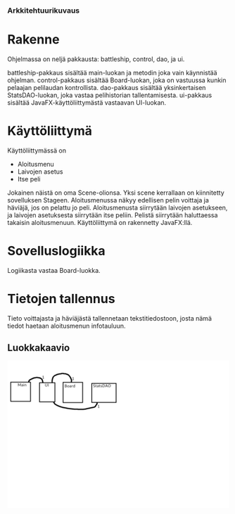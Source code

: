 ### Arkkitehtuurikuvaus

# Rakenne
Ohjelmassa on neljä pakkausta: battleship, control, dao, ja ui.

battleship-pakkaus sisältää main-luokan ja metodin joka vain käynnistää ohjelman. control-pakkaus sisältää Board-luokan, joka on vastuussa kunkin pelaajan pelilaudan kontrollista. dao-pakkaus sisältää yksinkertaisen StatsDAO-luokan, joka vastaa pelihistorian tallentamisesta. ui-pakkaus sisältää JavaFX-käyttöliittymästä vastaavan UI-luokan.


# Käyttöliittymä

Käyttöliittymässä on 

* Aloitusmenu
* Laivojen asetus
* Itse peli

Jokainen näistä on oma Scene-olionsa. Yksi scene kerrallaan on kiinnitetty sovelluksen Stageen. Aloitusmenussa näkyy edellisen pelin voittaja ja häviäjä, jos on pelattu jo peli. Aloitusmenusta siirrytään laivojen asetukseen, ja laivojen asetuksesta siirrytään itse peliin. Pelistä siirrytään haluttaessa takaisin aloitusmenuun. Käyttöliittymä on rakennetty JavaFX:llä.


# Sovelluslogiikka

Logiikasta vastaa Board-luokka.


# Tietojen tallennus

Tieto voittajasta ja häviäjästä tallennetaan tekstitiedostoon, josta nämä tiedot haetaan aloitusmenun infotauluun.

## Luokkakaavio

![luokkakaavio](https://github.com/eerorant/ot-harjoitustyo/blob/master/dokumentointi/Kuvat/luokkakaavio.png?raw=true)
